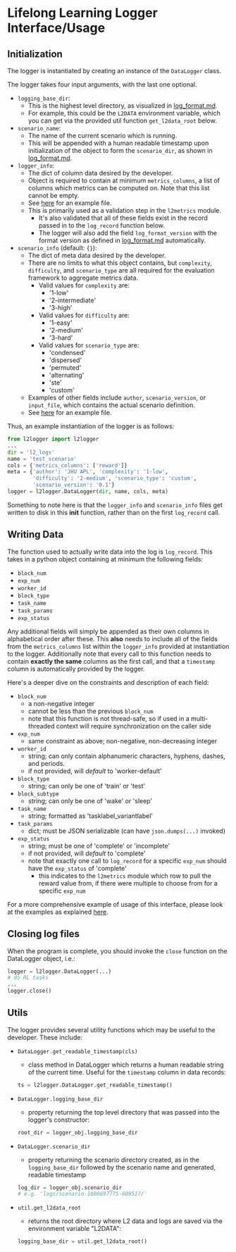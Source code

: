 # Lifelong Learning Logger Interface/Usage

## Initialization

The logger is instantiated by creating an instance of the `DataLogger` class.

The logger takes four input arguments, with the last one optional.

- `logging_base_dir`:
  - This is the highest level directory, as visualized in
  [log_format.md](./log_format.md).
  - For example, this could be the `L2DATA` environment variable, which you
    can get via the provided util function `get_l2data_root` below.
- `scenario_name`:
  - The name of the current scenario which is running.
  - This will be appended with a human readable timestamp upon
    initialization of the object to form the `scenario_dir`, as
    shown in [log_format.md](./log_format.md).
- `logger_info`:
  - The dict of column data desired by the developer.
  - Object is required to contain at minimum `metrics_columns`, a list of
    columns which metrics can be computed on. Note that this list cannot be empty.
  - See [here](../examples/example_logger_info.json) for an example file.
  - This is primarily used as a validation step in the `l2metrics` module.
    - It's also validated that all of these fields exist in the record
      passed in to the `log_record` function below.
    - The logger will also add the field `log_format_version` with the
      format version as defined in [log_format.md](./log_format.md)
      automatically.
- `scenario_info` (default: `{}`):
  - The dict of meta data desired by the developer.
  - There are no limits to what this object contains, but `complexity`, `difficulty`, and `scenario_type`
    are all required for the evaluation framework to aggregate metrics data.
    - Valid values for `complexity` are:
      - '1-low'
      - '2-intermediate'
      - '3-high'
    - Valid values for `difficulty` are:
      - '1-easy'
      - '2-medium'
      - '3-hard'
    - Valid values for `scenario_type` are:
      - 'condensed'
      - 'dispersed'
      - 'permuted'
      - 'alternating'
      - 'ste'
      - 'custom'
  - Examples of other fields include `author`, `scenario_version`, or `input_file`,
    which contains the actual scenario definition.
  - See [here](../examples/example_scenario_info.json) for an example file.

Thus, an example instantiation of the logger is as follows:

```python
from l2logger import l2logger
...
dir = 'l2_logs'
name = 'test_scenario'
cols = {'metrics_columns': ['reward']}
meta = {'author': 'JHU APL', 'complexity': '1-low',
        'difficulty': '2-medium', 'scenario_type': 'custom',
        'scenario_version': '0.1'}
logger = l2logger.DataLogger(dir, name, cols, meta)
```

Something to note here is that the `logger_info` and `scenario_info` files
get written to disk in this __init__ function, rather than on the first
`log_record` call.

## Writing Data

The function used to actually write data into the log is `log_record`.
This takes in a python object containing at minimum the following fields:

- `block_num`
- `exp_num`
- `worker_id`
- `block_type`
- `task_name`
- `task_params`
- `exp_status`

Any additional fields will simply be appended as their own columns in
alphabetical order after these. This **also** needs to include all of the
fields from the `metrics_columns` list within the `logger_info` provided at
instantiation to the logger. Additionally note that every call to this
function needs to contain **exactly the same** columns as the first call,
and that a `timestamp` column is automatically provided by the logger.

Here's a deeper dive on the constraints and description of each field:

- `block_num`
  - a non-negative integer
  - cannot be less than the previous `block_num`
  - note that this function is not thread-safe, so if used in a
    multi-threaded context will require synchronization on the caller
    side
- `exp_num`
  - same constraint as above; non-negative, non-decreasing integer
- `worker_id`
  - string; can only contain alphanumeric characters, hyphens,
    dashes, and periods.
  - if not provided, will *default* to 'worker-default'
- `block_type`
  - string; can only be one of 'train' or 'test'
- `block_subtype`
  - string; can only be one of 'wake' or 'sleep'
- `task_name`
  - string; formatted as 'tasklabel_variantlabel'
- `task_params`
  - dict; must be JSON serializable (can have `json.dumps(...)` invoked)
- `exp_status`
  - string; must be one of 'complete' or 'incomplete'
  - if not provided, will *default* to 'complete'
  - note that exactly one call to `log_record` for a specific `exp_num`
    should have the `exp_status` of 'complete'
    - this indicates to the `l2metrics` module which row to pull the
      reward value from, if there were multiple to choose from for a
      specific `exp_num`
  
For a more comprehensive example of usage of this interface, please look
at the examples as explained [here](../examples/README.md).

## Closing log files

When the program is complete, you should invoke the `close` function on the
DataLogger object, i.e.:

```python
logger = l2logger.DataLogger(...)
# do RL tasks
...
logger.close()
```

## Utils

The logger provides several utility functions which may be useful
to the developer. These include:

- `DataLogger.get_readable_timestamp(cls)`
  - class method in DataLogger which returns a human readable string
    of the current time. Useful for the `timestamp` column in data records:

  ```python
  ts = l2logger.DataLogger.get_readable_timestamp()
  ```

- `DataLogger.logging_base_dir`
  - property returning the top level directory that was passed into the
  logger's constructor:

  ```python
  root_dir = logger_obj.logging_base_dir
  ```

- `DataLogger.scenario_dir`
  - property returning the scenario directory created, as in the
    `logging_base_dir` followed by the scenario name and generated,
     readable timestamp

  ```python
  log_dir = logger_obj.scenario_dir
  # e.g. 'logs/scenario-1600697775-609517/'
  ```

- `util.get_l2data_root`
  - returns the root directory where L2 data and logs are saved via the
    environment variable "L2DATA":

  ```python
  logging_base_dir = util.get_l2data_root()
  ```
